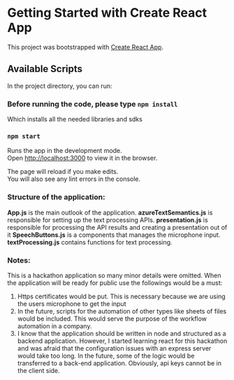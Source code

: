 # Getting Started with Create React App

This project was bootstrapped with [Create React App](https://github.com/facebook/create-react-app).

## Available Scripts

In the project directory, you can run:

### Before running the code, please type `npm install`

Which installs all the needed libraries and sdks

### `npm start`

Runs the app in the development mode.\
Open [http://localhost:3000](http://localhost:3000) to view it in the browser.

The page will reload if you make edits.\
You will also see any lint errors in the console.

### Structure of the application:

**App.js** is the main outlook of the application.
**azureTextSemantics.js** is responsible for setting up the text processing APIs.
**presentation.js** is responsible for processing the API results and creating a presentation out of it
**SpeechButtons.js** is a components that manages the microphone input.
**textProcessing.js** contains functions for text processing.

### Notes:

This is a hackathon application so many minor details were omitted. When the application will be ready for public use the followings would be a must:

1. Https certificates would be put. This is necessary because we are using the users microphone to get the input
2. In the future, scripts for the automation of other types like sheets of files would be included. This would serve the purpose of the workflow automation in a company.
3. I know that the application should be written in node and structured as a backend application. However, I started learning react for this hackathon and was afraid that the configuration issues with an express server would take too long. In the future, some of the logic would be transferred to a back-end application. Obviously, api keys cannot be in the client side.


